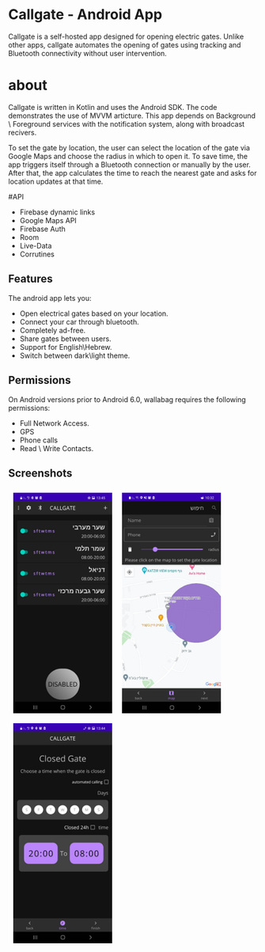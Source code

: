 # Callgate - Android App
Callgate is a self-hosted app designed for opening electric gates.
Unlike other apps, callgate automates the opening of gates using tracking and Bluetooth connectivity without user intervention.

# about
Callgate is written in Kotlin and uses the Android SDK. The code demonstrates the use of MVVM articture. This app depends on Background \ Foreground services with the notification system, along with broadcast recivers.

To set the gate by location, the user can select the location of the gate via Google Maps and choose the radius in which to open it. To save time, the app triggers itself through a Bluetooth connection or manually by the user. After that, the app calculates the time to reach the nearest gate and asks for location updates at that time.




#API
- Firebase dynamic links
- Google Maps API
- Firebase Auth
- Room
- Live-Data
- Corrutines



## Features

The android app lets you:
- Open electrical gates based on your location.
- Connect your car through bluetooth.
- Completely ad-free.
- Share gates between users.
- Support for English\Hebrew.
- Switch between dark\light theme.

## Permissions
On Android versions prior to Android 6.0, wallabag requires the following permissions:
- Full Network Access.
- GPS
- Phone calls
- Read \ Write Contacts.


## Screenshots
[<img src="/images/main.jpeg" align="left"
width="200"
    hspace="10" vspace="10">](/images/main.jpeg)

<img src="/images/maps activity.jpeg" align="left"
width="200"
    hspace="10" vspace="10">

<img src="/images/settings.jpeg" align="left"
width="200"
    hspace="10" vspace="10">




